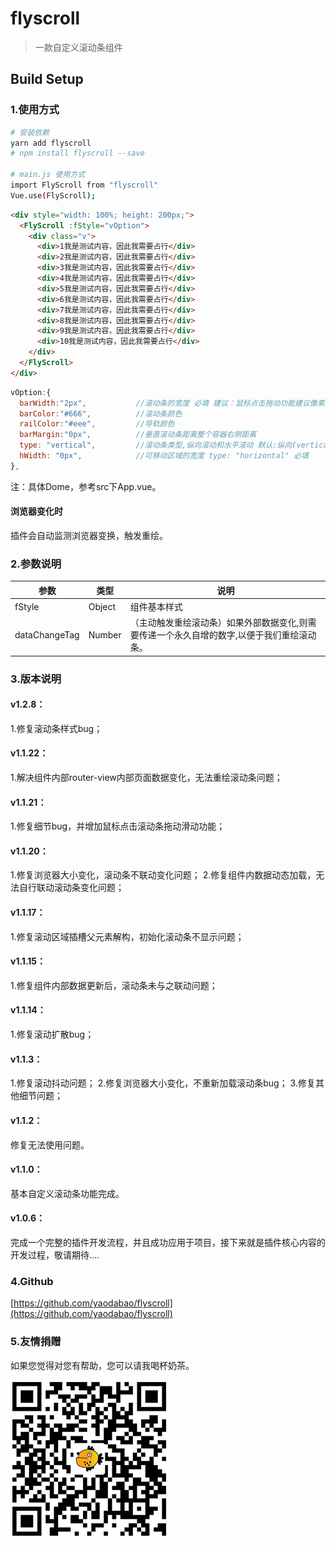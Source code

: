 # flyscroll

> 一款自定义滚动条组件

## Build Setup

### 1.使用方式

``` bash
# 安装依赖
yarn add flyscroll
# npm install flyscroll --save

# main.js 使用方式
import FlyScroll from "flyscroll"
Vue.use(FlyScroll);

```

```html
<div style="width: 100%; height: 200px;">
  <FlyScroll :fStyle="vOption">
    <div class="v">
      <div>1我是测试内容，因此我需要占行</div>
      <div>2我是测试内容，因此我需要占行</div>
      <div>3我是测试内容，因此我需要占行</div>
      <div>4我是测试内容，因此我需要占行</div>
      <div>5我是测试内容，因此我需要占行</div>
      <div>6我是测试内容，因此我需要占行</div>
      <div>7我是测试内容，因此我需要占行</div>
      <div>8我是测试内容，因此我需要占行</div>
      <div>9我是测试内容，因此我需要占行</div>
      <div>10我是测试内容，因此我需要占行</div>
    </div>
  </FlyScroll>
</div>
```

```js
vOption:{
  barWidth:"2px",           //滚动条的宽度 必填 建议：鼠标点击拖动功能建议像素宽度为6~10像素
  barColor:"#666",          //滚动条颜色
  railColor:"#eee",         //导轨颜色
  barMargin:"0px",          //垂直滚动条距离整个容器右侧距离
  type: "vertical",         //滚动条类型,纵向滚动和水平滚动 默认:纵向(vertical),可设置为横向(horizontal).
  hWidth: "0px",            //可移动区域的宽度 type: "horizontal" 必填
},
```

注：具体Dome，参考src下App.vue。

#### 浏览器变化时

插件会自动监测浏览器变换，触发重绘。

### 2.参数说明

 参数  | 类型 | 说明
 ---- | ----- | -----
 fStyle  | Object | 组件基本样式
 dataChangeTag  | Number | （主动触发重绘滚动条）如果外部数据变化,则需要传递一个永久自增的数字,以便于我们重绘滚动条。

### 3.版本说明


#### v1.2.8：
1.修复滚动条样式bug；

#### v1.1.22：
1.解决组件内部router-view内部页面数据变化，无法重绘滚动条问题；

#### v1.1.21：
1.修复细节bug，并增加鼠标点击滚动条拖动滑动功能；

#### v1.1.20：
1.修复浏览器大小变化，滚动条不联动变化问题；
2.修复组件内数据动态加载，无法自行联动滚动条变化问题；

#### v1.1.17：
1.修复滚动区域插槽父元素解构，初始化滚动条不显示问题；

#### v1.1.15：
1.修复组件内部数据更新后，滚动条未与之联动问题；

#### v1.1.14：
1.修复滚动扩散bug；

#### v1.1.3：
1.修复滚动抖动问题；
2.修复浏览器大小变化，不重新加载滚动条bug；
3.修复其他细节问题；

#### v1.1.2：
修复无法使用问题。

#### v1.1.0：
基本自定义滚动条功能完成。

#### v1.0.6：
完成一个完整的插件开发流程，并且成功应用于项目，接下来就是插件核心内容的开发过程，敬请期待....

### 4.Github

[https://github.com/yaodabao/flyscroll](https://github.com/yaodabao/flyscroll)

### 5.友情捐赠
如果您觉得对您有帮助，您可以请我喝杯奶茶。

![Image](https://github.com/yaodabao/flyscroll/blob/master/static/wx_coffee.jpg)

